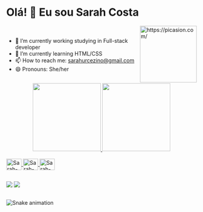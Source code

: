 # Olá! 👋 Eu sou Sarah Costa
<a href="https://picasion.com/"><img align="right" src="https://i.picasion.com/pic92/a8411158ebd1599317bd471b26adbfda.gif" width="150" height="150" border="0" alt="https://picasion.com/" /></a><br /><a href="https://picasion.com/"></a>

- 🔭 I’m currently working studying in Full-stack developer
- 🌱 I’m currently learning HTML/CSS
- 📫 How to reach me: sarahurcezino@gmail.com
- 😄 Pronouns: She/her

##

<div align="center">
  <a href="https://github.com/ursarah">
  <img height="180em" src="https://github-readme-stats.vercel.app/api?username=ursarah&show_icons=true&theme=dracula&include_all_commits=true&count_private=true"/>
  <img height="180em" src="https://github-readme-stats.vercel.app/api/top-langs/?username=ursarah&layout=compact&langs_count=7&theme=dracula"/>
  
</div>

<div style="display: inline_block"><br>
  <img align="center" alt="Sarah-HTML" height="30" width="40" src="https://cdn.jsdelivr.net/gh/devicons/devicon/icons/html5/html5-original.svg">
  <img align="center" alt="Sarah-CSS" height="30" width="40" src="https://cdn.jsdelivr.net/gh/devicons/devicon/icons/css3/css3-original.svg">
  <img align="center" alt="Sarah-Python" height="30" width="40" src="https://cdn.jsdelivr.net/gh/devicons/devicon/icons/python/python-original.svg">
</div>

##

<div>
  <a href = "mailto:sarahurcezino@gmail.com"><img src="https://img.shields.io/badge/Gmail-D14836?style=for-the-badge&logo=gmail&logoColor=white" target="_blank"></a>
  <a href="https://www.linkedin.com/in/sarah-costa-urcezino-644117197" target="_blank"><img src="https://img.shields.io/badge/-LinkedIn-%230077B5?style=for-the-badge&logo=linkedin&logoColor=white" target="_blank"></a>
  
</div>
  
##
  
![Snake animation](https://github.com/ursarah/blob/output/github-contribution-grid-snake.svg)
